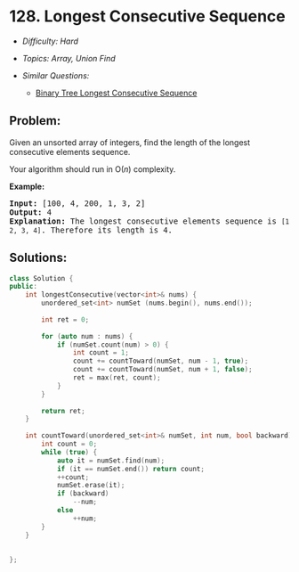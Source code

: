 # 128. Longest Consecutive Sequence

* *Difficulty: Hard*

* *Topics: Array, Union Find*

* *Similar Questions:*

  * [Binary Tree Longest Consecutive Sequence](binary-tree-longest-consecutive-sequence.md)

## Problem:

<p>Given an unsorted array of integers, find the length of the longest consecutive elements sequence.</p>

<p>Your algorithm should run in O(<em>n</em>) complexity.</p>

<p><strong>Example:</strong></p>

<pre>
<strong>Input:</strong>&nbsp;[100, 4, 200, 1, 3, 2]
<strong>Output:</strong> 4
<strong>Explanation:</strong> The longest consecutive elements sequence is <code>[1, 2, 3, 4]</code>. Therefore its length is 4.
</pre>

## Solutions:

```c++
class Solution {
public:
    int longestConsecutive(vector<int>& nums) {
        unordered_set<int> numSet (nums.begin(), nums.end());
        
        int ret = 0;
        
        for (auto num : nums) {
            if (numSet.count(num) > 0) {
                int count = 1;
                count += countToward(numSet, num - 1, true);
                count += countToward(numSet, num + 1, false);
                ret = max(ret, count);
            }
        }
        
        return ret;
    }
    
    int countToward(unordered_set<int>& numSet, int num, bool backward) {
        int count = 0;
        while (true) {
            auto it = numSet.find(num);
            if (it == numSet.end()) return count;
            ++count;
            numSet.erase(it);
            if (backward)
                --num;
            else 
                ++num;
        }
    }
    
    
};
```
